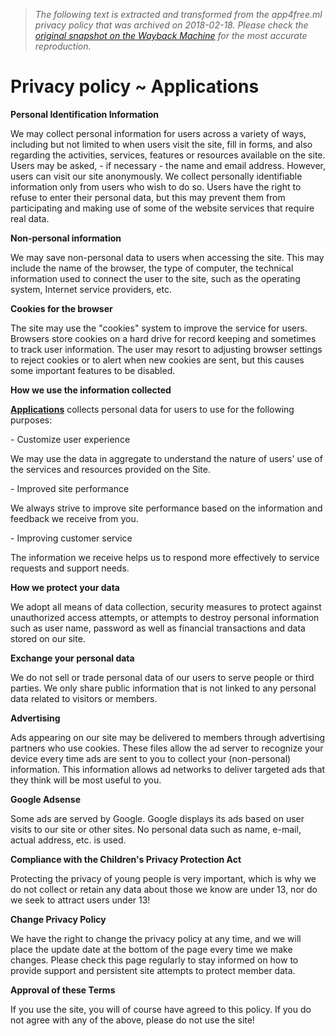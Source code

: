 > *The following text is extracted and transformed from the app4free.ml privacy policy that was archived on 2018-02-18. Please check the [original snapshot on the Wayback Machine](https://web.archive.org/web/20180218180057id_/http%3A//www.app4free.ml/p/privacy-policy_15.html) for the most accurate reproduction.*

# Privacy policy ~ Applications

**Personal Identification Information**

We may collect personal information for users across a variety of ways, including but not limited to when users visit the site, fill in forms, and also regarding the activities, services, features or resources available on the site. Users may be asked, - if necessary - the name and email address. However, users can visit our site anonymously. We collect personally identifiable information only from users who wish to do so. Users have the right to refuse to enter their personal data, but this may prevent them from participating and making use of some of the website services that require real data.

**Non-personal information**

We may save non-personal data to users when accessing the site. This may include the name of the browser, the type of computer, the technical information used to connect the user to the site, such as the operating system, Internet service providers, etc.

**Cookies for the browser**

The site may use the "cookies" system to improve the service for users. Browsers store cookies on a hard drive for record keeping and sometimes to track user information. The user may resort to adjusting browser settings to reject cookies or to alert when new cookies are sent, but this causes some important features to be disabled.

**How we use the information collected**

**[Applications](http://www.app4free.ml/)** collects personal data for users to use for the following purposes:

\- Customize user experience

We may use the data in aggregate to understand the nature of users' use of the services and resources provided on the Site.

\- Improved site performance

We always strive to improve site performance based on the information and feedback we receive from you.

\- Improving customer service

The information we receive helps us to respond more effectively to service requests and support needs.

**How we protect your data**

We adopt all means of data collection, security measures to protect against unauthorized access attempts, or attempts to destroy personal information such as user name, password as well as financial transactions and data stored on our site.

**Exchange your personal data**

We do not sell or trade personal data of our users to serve people or third parties. We only share public information that is not linked to any personal data related to visitors or members.

**Advertising**

Ads appearing on our site may be delivered to members through advertising partners who use cookies. These files allow the ad server to recognize your device every time ads are sent to you to collect your (non-personal) information. This information allows ad networks to deliver targeted ads that they think will be most useful to you.

**Google Adsense**

Some ads are served by Google. Google displays its ads based on user visits to our site or other sites. No personal data such as name, e-mail, actual address, etc. is used.

**Compliance with the Children's Privacy Protection Act**

Protecting the privacy of young people is very important, which is why we do not collect or retain any data about those we know are under 13, nor do we seek to attract users under 13!

**Change Privacy Policy**

We have the right to change the privacy policy at any time, and we will place the update date at the bottom of the page every time we make changes. Please check this page regularly to stay informed on how to provide support and persistent site attempts to protect member data.

**Approval of these Terms**

If you use the site, you will of course have agreed to this policy. If you do not agree with any of the above, please do not use the site!
